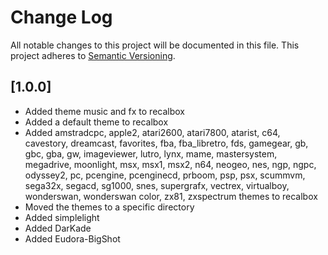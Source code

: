 # Change Log
All notable changes to this project will be documented in this file.
This project adheres to [Semantic Versioning](http://semver.org/).

## [1.0.0]
- Added theme music and fx to recalbox
- Added a default theme to recalbox
- Added amstradcpc, apple2, atari2600, atari7800, atarist, c64, cavestory, dreamcast, favorites, fba, fba_libretro, fds, gamegear, gb, gbc, gba, gw, imageviewer, lutro, lynx, mame, mastersystem, megadrive, moonlight, msx, msx1, msx2, n64, neogeo, nes, ngp, ngpc, odyssey2, pc, pcengine, pcenginecd, prboom, psp, psx, scummvm, sega32x, segacd, sg1000, snes, supergrafx, vectrex, virtualboy, wonderswan, wonderswan color, zx81, zxspectrum themes to recalbox
- Moved the themes to a specific directory
- Added simplelight
- Added DarKade
- Added Eudora-BigShot
